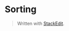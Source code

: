 # Sorting


> Written with [StackEdit](https://stackedit.io/).
<!--stackedit_data:
eyJoaXN0b3J5IjpbLTEwODMwOTA2NjNdfQ==
-->